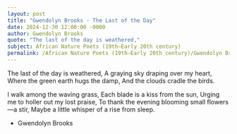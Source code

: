 ```yaml
---
layout: post
title: "Gwendolyn Brooks - The Last of the Day"
date: 2024-12-30 12:00:00 -0000
author: Gwendolyn Brooks
quote: "The last of the day is weathered,"
subject: African Nature Poets (19th–Early 20th century)
permalink: /African Nature Poets (19th–Early 20th century)/Gwendolyn Brooks/Gwendolyn Brooks - The Last of the Day
---
```


The last of the day is weathered,
A graying sky draping over my heart,
Where the green earth hugs the damp,
And the clouds cradle the birds.

I walk among the waving grass,
Each blade is a kiss from the sun,
Urging me to holler out my lost praise,
To thank the evening blooming small flowers—a stir,
Maybe a little whisper of a rise from sleep.

- Gwendolyn Brooks
